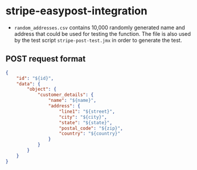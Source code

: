 # stripe-easypost-integration
- `random_addresses.csv` contains 10,000 randomly generated name and address that could be used for testing the function. The file is also used by the test script `stripe-post-test.jmx` in order to generate the test.

## POST request format
``` json
{
    "id": "${id}",
    "data": {
        "object": {
            "customer_details": {
                "name": "${name}",
                "address": {
                    "line1": "${street}",
                    "city": "${city}",
                    "state": "${state}",
                    "postal_code": "${zip}",
                    "country": "${country}"
                }
            }
        }
    }
}
```
